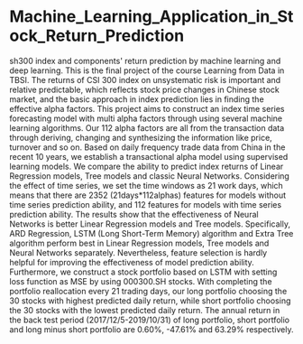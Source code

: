 # Machine_Learning_Application_in_Stock_Return_Prediction
sh300 index and components' return prediction by machine learning and deep learning.
This is the final project of the course Learning from Data in TBSI.
The returns of CSI 300 index on unsystematic risk is important and relative predictable, which reflects stock price changes in Chinese stock market, and the basic approach in index prediction lies in finding the effective alpha factors. This project aims to construct an index time series forecasting model with multi alpha factors through using several machine learning algorithms. Our 112 alpha factors are all from the transaction data through deriving, changing and synthesizing the information like price, turnover and so on. Based on daily frequency trade data from China in the recent 10 years, we establish a transactional alpha model using supervised learning models. We compare the ability to predict index returns of Linear Regression models, Tree models and classic Neural Networks. Considering the effect of time series, we set the time windows as 21 work days, which means that there are 2352 (21days*112alphas) features for models without time series prediction ability, and 112 features for models with time series prediction ability.
The results show that the effectiveness of Neural Networks is better Linear Regression models and Tree models. Specifically, ARD Regression, LSTM (Long Short-Term Memory) algorithm and Extra Tree algorithm perform best in Linear Regression models, Tree models and Neural Networks separately. Nevertheless, feature selection is hardly helpful for improving the effectiveness of model prediction ability.
Furthermore, we construct a stock portfolio based on LSTM with setting loss function as MSE by using 000300.SH stocks. With completing the portfolio reallocation every 21 trading days, our long portfolio choosing the 30 stocks with highest predicted daily return, while short portfolio choosing the 30 stocks with the lowest predicted daily return. The annual return in the back test period (2017/12/5-2019/10/31) of long portfolio, short portfolio and long minus short portfolio are 0.60%, -47.61%	and 63.29% respectively.
